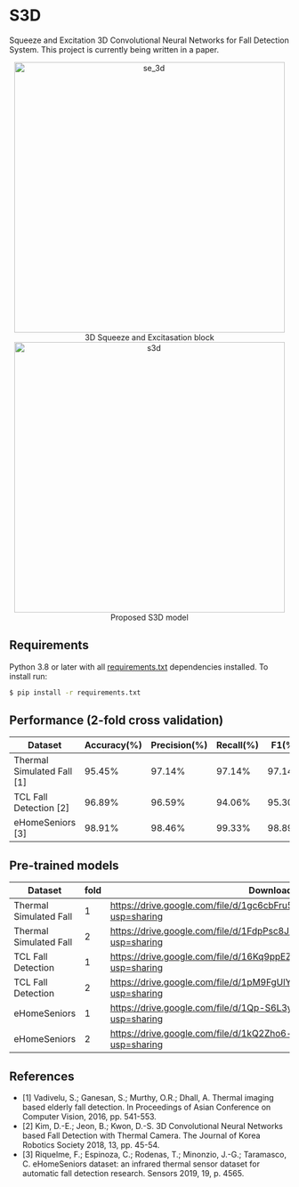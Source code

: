 # S3D
Squeeze and Excitation 3D Convolutional Neural Networks for Fall Detection System. This project is currently being written in a paper.

<div align="center">
  <img width="486" alt="se_3d" src="https://user-images.githubusercontent.com/30026090/141882787-5ec2f40c-d857-4347-83f8-4fa098accf34.png">
  <br>
  <span>3D Squeeze and Excitasation block</span>
  <br>
  <img width="486" alt="s3d" src="https://user-images.githubusercontent.com/30026090/141882885-f2eac6fd-0e5c-4824-9b04-c61e9ecc646d.png">
  <br>
  <span>Proposed S3D model</span>
</div>

## Requirements
Python 3.8 or later with all [requirements.txt](https://github.com/baek2sm/S3D/blob/master/requirements.txt) dependencies installed. To install run:
```bash
$ pip install -r requirements.txt
```

## Performance (2-fold cross validation)
  Dataset|Accuracy(%)|Precision(%)|Recall(%)|F1(%)
  -----|--|--|--|--
  Thermal Simulated Fall [1]|95.45%|97.14%|97.14%|97.14%
  TCL Fall Detection [2]|96.89%|96.59%|94.06%|95.30%
  eHomeSeniors [3]|98.91%|98.46%|99.33%|98.89%

## Pre-trained models
  Dataset|fold|Download link
  --|-|-----
  Thermal Simulated Fall|1|https://drive.google.com/file/d/1gc6cbFru5ALWUkt66cFNieDUFhVA69K4/view?usp=sharing
  Thermal Simulated Fall|2|https://drive.google.com/file/d/1FdpPsc8J10qalajITnyDndD9XN2L6Q_z/view?usp=sharing
  TCL Fall Detection|1|https://drive.google.com/file/d/16Kq9ppEZJzIrVtkZR-6ep1Td67HAaqXb/view?usp=sharing
  TCL Fall Detection|2|https://drive.google.com/file/d/1pM9FgUlYyAlakCYA_jnOrrjm5t0jtPfy/view?usp=sharing
  eHomeSeniors|1|https://drive.google.com/file/d/1Qp-S6L3ycsJrnPySJ1I0FfYEJcxwCuAs/view?usp=sharing
  eHomeSeniors|2|https://drive.google.com/file/d/1kQ2Zho6-c2fQnJ7hIU656r5BpRlsCBPH/view?usp=sharing

## References
- [1] Vadivelu, S.; Ganesan, S.; Murthy, O.R.; Dhall, A. Thermal imaging based elderly fall detection. In Proceedings of Asian Conference on Computer Vision, 2016, pp. 541-553.
- [2] Kim, D.-E.; Jeon, B.; Kwon, D.-S. 3D Convolutional Neural Networks based Fall Detection with Thermal Camera. The Journal of Korea Robotics Society 2018, 13, pp. 45-54.
- [3] Riquelme, F.; Espinoza, C.; Rodenas, T.; Minonzio, J.-G.; Taramasco, C. eHomeSeniors dataset: an infrared thermal sensor dataset for automatic fall detection research. Sensors 2019, 19, p. 4565.
